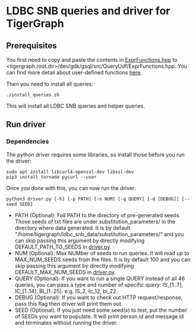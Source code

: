 # LDBC SNB queries and driver for TigerGraph

## Prerequisites

You first need to copy and paste the contents in [ExprFunctions.hpp](https://github.com/tigergraph/ecosys/tree/ldbc/ldbc_benchmark/tigergraph/queries/helper/ExprFunctions.hpp) to <tigergraph.root.dir>/dev/gdk/gsql/src/QueryUdf/ExprFunctions.hpp.
You can find more detail about user-defined functions [here](https://docs.tigergraph.com/dev/gsql-ref/querying/operators-functions-and-expressions#user-defined-functions).

Then you need to install all queries:

```
./install_queries.sh
```

This will install all LDBC SNB queries and helper queries.

## Run driver

### Dependencies

The python driver requires some libraries, so install those before you run the driver:

```
sudo apt install libcurl4-openssl-dev libssl-dev
pip3 install tornado pycurl --user
```

Once you done with this, you can now run the driver:

```
python3 driver.py [-h] [-p PATH] [-n NUM] [-q QUERY] [-d [DEBUG]] [--seed SEED]
```

* PATH (Optional): Full PATH to the directory of pre-generated seeds. Those seeds of txt files are under substitution_parameters/ in the directory where data generated. It is by default "/home/tigergraph/ldbc_snb_data/substitution_parameters/" and you can skip passing this argument by directly modifying DEFAULT_PATH_TO_SEEDS in [driver.py](https://github.com/tigergraph/ecosys/blob/ldbc/ldbc_benchmark/tigergraph/queries/driver.py).
* NUM (Optional): Max NUMber of seeds to run queries. It will read up to MAX_NUM_SEEDS seeds from the files. It is by default 100 and you can skip passing this argument by directly modifying DEFAULT_MAX_NUM_SEEDS in [driver.py](https://github.com/tigergraph/ecosys/blob/ldbc/ldbc_benchmark/tigergraph/queries/driver.py).
* QUERY (Optional): If you want to run a single QUERY instead of all 46 queries, you can pass a type and number of specific query: IS_[1..7], IC_[1..14], BI_[1..25]. e.g. IS_2, Ic_12, bi_22.
* DEBUG (Optional): If you want to check out HTTP request/response, pass this flag then driver will print them out.
* SEED (Optional): If you just need some seed(s) to test, put the number of SEEDs you want to populate. It will print person.id and message.id and terminates without running the driver.